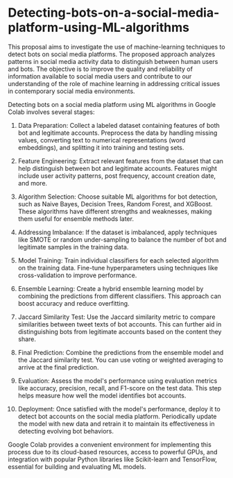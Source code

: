 # Detecting-bots-on-a-social-media-platform-using-ML-algorithms
This proposal aims to investigate the use of machine-learning techniques to detect bots on
social media platforms. The proposed approach analyzes patterns in social media activity
data to distinguish between human users and bots. The objective is to improve the quality
and reliability of information available to social media users and contribute to our
understanding of the role of machine learning in addressing critical issues in contemporary
social media environments.


Detecting bots on a social media platform using ML algorithms in Google Colab involves several stages:

1. Data Preparation: Collect a labeled dataset containing features of both bot and legitimate accounts. Preprocess the data by handling missing values, converting text to numerical representations (word embeddings), and splitting it into training and testing sets.

2. Feature Engineering: Extract relevant features from the dataset that can help distinguish between bot and legitimate accounts. Features might include user activity patterns, post frequency, account creation date, and more.

3. Algorithm Selection: Choose suitable ML algorithms for bot detection, such as Naive Bayes, Decision Trees, Random Forest, and XGBoost. These algorithms have different strengths and weaknesses, making them useful for ensemble methods later.

4. Addressing Imbalance: If the dataset is imbalanced, apply techniques like SMOTE or random under-sampling to balance the number of bot and legitimate samples in the training data.

5. Model Training: Train individual classifiers for each selected algorithm on the training data. Fine-tune hyperparameters using techniques like cross-validation to improve performance.

6. Ensemble Learning: Create a hybrid ensemble learning model by combining the predictions from different classifiers. This approach can boost accuracy and reduce overfitting.

7. Jaccard Similarity Test: Use the Jaccard similarity metric to compare similarities between tweet texts of bot accounts. This can further aid in distinguishing bots from legitimate accounts based on the content they share.

8. Final Prediction: Combine the predictions from the ensemble model and the Jaccard similarity test. You can use voting or weighted averaging to arrive at the final prediction.

9. Evaluation: Assess the model's performance using evaluation metrics like accuracy, precision, recall, and F1-score on the test data. This step helps measure how well the model identifies bot accounts.

10. Deployment: Once satisfied with the model's performance, deploy it to detect bot accounts on the social media platform. Periodically update the model with new data and retrain it to maintain its effectiveness in detecting evolving bot behaviors.

Google Colab provides a convenient environment for implementing this process due to its cloud-based resources, access to powerful GPUs, and integration with popular Python libraries like Scikit-learn and TensorFlow, essential for building and evaluating ML models.

